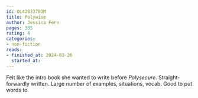 ```yaml
---
id: OL42833703M
title: Polywise
author: Jessica Fern
pages: 335
rating: 4
categories:
- non-fiction
reads:
- finished_at: 2024-03-26
  started_at: 
---
```


Felt like the intro book she wanted to write before _Polysecure_.
Straight-forwardly written. Large number of examples, situations, vocab. Good
to put words to.
